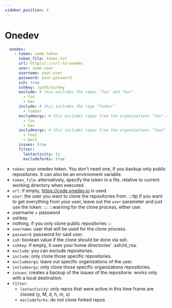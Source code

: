 ```yaml
---
sidebar_position: 4
---
```


# Onedev

```yaml title="config"
  onedev:
    - token: some-token
      token_file: token.txt
      url: http(s)://url-to-onedev
      user: some-user
      username: your-user
      password: your-password
      ssh: true
      sshkey: /path/to/key
      exclude: # this excludes the repos "foo" and "bar"
        - foo
        - bar
      include: # this includes the repo "foobar"
        - foobar
      excludeorgs: # this excludes repos from the organizations "foo" and "bar"
        - foo
        - bar
      includeorgs: # this includes repos from the organizations "foo1" and "bar1"
        - foo1
        - bar1
      issues: true
      filter:
        lastactivity: 1y
        excludeforks: true
```
- `token`: your onedev token. You don't need one, if you backup only public repositories. It can also be an environment variable.
- `token_file`: alternatively, specify the token in a file, relative to current working directory when executed.
- `url`: if empty, https://code.onedev.io is used.
- `user`: the user you want to clone the repositories from.
:::tip
if you want to get everything from your user, leave out the `user` parameter and just use the token.
:::
:::warning
for the clone process, either use:
 - username + password
 - sshkey
 - nothing, if you only clone public repositories
:::
- `username`: user that will be used for the clone process.
- `password`: password for said user.
- `ssh`: boolean value if the clone should be done via ssh.
- `sshkey`: if empty, it uses your home directories' .ssh/id_rsa.
- `exclude`: you can exclude repositories.
- `include`: only clone those specific repositories.
- `excludeorgs`: leave out specific organizations of the user.
- `includeorgs`: only clone those specific organizations repositories.
- `issues`: creates a backup of the issues of the repositorie. works only with a local destination.
- `filter`:
  - `lastactivity`: only repos that were active in this time frame are cloned (y, M, d, h, m, s)
  - `excludeforks`: do not clone forked repos